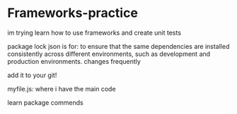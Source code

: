 # Frameworks-practice
im trying learn how to use frameworks and create unit tests

package lock json is for: 
to ensure that the same dependencies are installed consistently across different environments, such as development and production environments.
changes frequently

add it to your git!


myfile.js: where i have the main code



learn package commends

